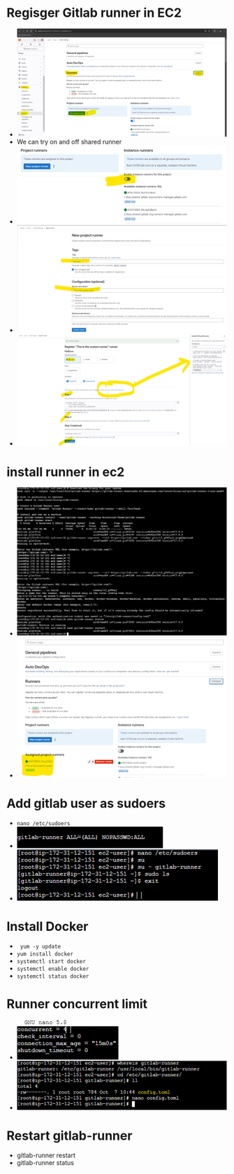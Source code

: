 # Regisger Gitlab runner in EC2

- ![alt text](image.png)
- We can try on and off shared runner 
- ![alt text](image-1.png)
- ![alt text](image-2.png)
- ![alt text](image-3.png)


# install runner in ec2
- ![alt text](image-4.png)
- ![alt text](image-5.png)

# Add gitlab user as sudoers
- ``` nano /etc/sudoers ```
- ![alt text](image-6.png)
- ![alt text](image-7.png)

# Install Docker
- ``` yum -y update```
- ``` yum install docker ```
- ``` systemctl start docker ```
- ``` systemctl enable docker ```
- ``` systemctl status docker ```


# Runner concurrent limit
- ![alt text](image-8.png)
- ![alt text](image-9.png)

# Restart gitlab-runner
- gitlab-runner restart
- gitlab-runner status

